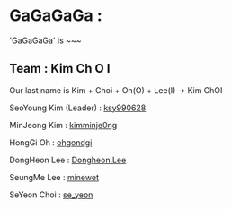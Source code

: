 # GaGaGaGa : 
'GaGaGaGa' is ~~~

## Team : Kim Ch O I
Our last name is Kim + Choi + Oh(O) + Lee(I) -> Kim ChOI

SeoYoung Kim (Leader) : [ksy990628](https://github.com/ksy990628)

MinJeong Kim : [kimminje0ng](https://github.com/kimminje0ng)

HongGi Oh : [ohgondgi](https://github.com/ohhondgi)

DongHeon Lee : [Dongheon.Lee](https://github.com/Dongheon.Lee)

SeungMe Lee : [minewet](https://github.com/minewet)

SeYeon Choi : [se_yeon](https://github.com/se_yeon)


